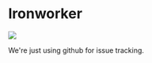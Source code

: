 Ironworker
==========

![](https://d17kynu4zpq5hy.cloudfront.net/igi/opensourceecology/O1ZysDcxaS4kgEVX.large?raw=true)


We're just using github for issue tracking.
